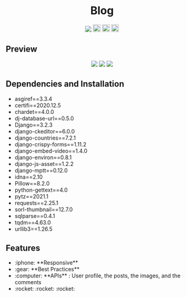 <h1 align='center'> Blog </h1>

<p align='center'>
  <img src='https://img.shields.io/badge/language-python-blue?style'>
  <img src='https://img.shields.io/badge/Django-092E20?style=for-the-badge&logo=django&logoColor=white' height='20'>
  <img src='https://img.shields.io/badge/MySQL-00000F?style=for-the-badge&logo=mysql&logoColor=white' height='20'>
  <img src='https://img.shields.io/badge/Bootstrap-563D7C?style=for-the-badge&logo=bootstrap&logoColor=white' height='20'>
</p>

<h2>Preview</h2>
<p align='center'>
  <img src='./gif/01.gif'>
  <img src='./gif/02.gif'>
  <img src='./gif/04.gif'>
</p>

<h2>Dependencies and Installation</h2>
<ul>
  <li>asgiref==3.3.4</li>
  <li>certifi==2020.12.5</li>
  <li>chardet==4.0.0</li>
  <li>dj-database-url==0.5.0</li>
  <li>Django==3.2.3</li>
  <li>django-ckeditor==6.0.0</li>
  <li>django-countries==7.2.1</li>
  <li>django-crispy-forms==1.11.2</li>
  <li>django-embed-video==1.4.0</li>
  <li>django-environ==0.8.1</li>
  <li>django-js-asset==1.2.2</li>
  <li>django-mptt==0.12.0</li>
  <li>idna==2.10</li>
  <li>Pillow==8.2.0</li>
  <li>python-gettext==4.0</li>
  <li>pytz==2021.1</li>
  <li>requests==2.25.1</li>
  <li>sorl-thumbnail==12.7.0</li>
  <li>sqlparse==0.4.1</li>
  <li>tqdm==4.63.0</li>
  <li>urllib3==1.26.5</li>
</ul>

<h2>Features</h2>
<ul>
  <li>:iphone: **Responsive** </li>
  <li>:gear: **Best Practices** </li>
  <li>:computer: **APIs** :  User profile, the posts, the images, and the comments </li>
  <li> :rocket: :rocket: :rocket: </li>
</ul>
